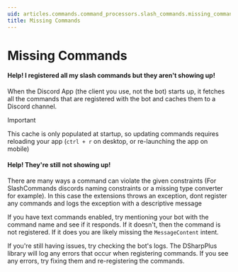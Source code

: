 ```yaml
---
uid: articles.commands.command_processors.slash_commands.missing_commands
title: Missing Commands
---
```


# Missing Commands

#### Help! I registered all my slash commands but they aren't showing up!

When the Discord App (the client you use, not the bot) starts up, it fetches all the commands that are registered with the bot and caches them to a Discord channel.

>[!IMPORTANT]
> This cache is only populated at startup, so updating commands requires reloading your app (`ctrl + r` on desktop, or re-launching the app on mobile)

#### Help! They're still not showing up!

There are many ways a command can violate the given constraints (For SlashCommands discords naming constraints or a missing type converter for example).
In this case the extensions throws an exception, dont register any commands and logs the exception with a descriptive message


If you have text commands enabled, try mentioning your bot with the command name and see if it responds. 
If it doesn't, then the command is not registered. If it does you are likely missing the `MessageContent` intent.

If you're still having issues, try checking the bot's logs. 
The DSharpPlus library will log any errors that occur when registering commands.
If you see any errors, try fixing them and re-registering the commands.